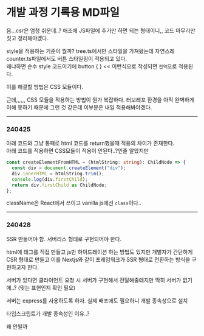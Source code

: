 # 개발 과정 기록용 MD파일

음...csr은 엄청 쉬운데..? 애초에 JS파일에 추가만 하면 되는 형태이니,, 코드 마무리만 짓고 정리해야겠다.

style을 적용하는 기준이 뭘까?
tree.ts에서만 스타일을 가져왔는데 자연스레 counter.ts파일에서도 버튼 스타일링이 적용되고 있다. <br />
왜냐하면 순수 style 코드이기에 button { } << 이런식으로 작성되면 `전역`으로 적용된다.

이를 해결할 방법은 CSS 모듈이다.

근데,,,,,, CSS 모듈을 적용하는 방법이 뭔가 복잡하다. 터보레포 환경을 아직 완벽하게 이해 못하기 때문에 그런 것 같은데 이부분은 내일 적용해봐야겠다.

---

### 240425

아래 코드와 그냥 통쨰로 html 코드를 return했을때 적용의 차이가 존재한다.<br />
아래 코드를 적용하면 CSS모듈이 적용이 안된다..?인줄 알았지만

```ts
const createElementFromHTML = (htmlString: string): ChildNode => {
  const div = document.createElement("div");
  div.innerHTML = htmlString.trim();
  console.log(div.firstChild);
  return div.firstChild as ChildNode;
};
```

className은 React에서 쓰이고 vanilla js에선 `class`이다..

---

### 240428

SSR 만들어야 함. 서버리스 형태로 구현되어야 한다.

html에 태그를 직접 만들고 js만 하이드레이션 하는 방법도 있지만 개발자가 간단하게 CSR 형태로 만들고 이를 Nextjs와 같이 프레임워크가 SSR 형태로 전환하는 방식을 구현하고자 한다.

서버가 있다면 클라이언트 요청 시 서버가 구현해서 전달해줄테지만 딱히 서버가 없기에..?
(맞는 표현인지 확인 필요)

서버는 express를 사용하도록 하자. 실제 배포에도 필요하니 개발 종속성으로 설치

타입스크립트가 개발 종속성인 이유..?

왜 안될까
